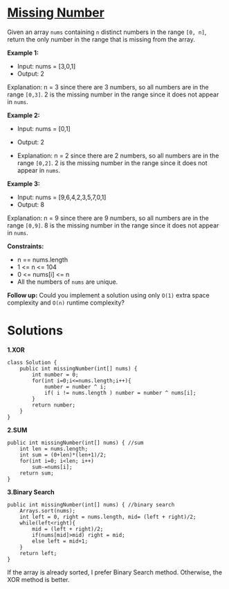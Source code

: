 # [Missing Number](https://leetcode.com/problems/missing-number/)

Given an array `nums` containing `n` distinct numbers in the range `[0, n]`, 
return the only number in the range that is missing from the array.

**Example 1:**
- Input: nums = [3,0,1]
- Output: 2

Explanation: n = 3 since there are 3 numbers, so all numbers are in the range `[0,3]`. 2 is the missing number in the range since it does not appear in `nums`.

**Example 2:**
- Input: nums = [0,1]
- Output: 2

- Explanation: n = 2 since there are 2 numbers, so all numbers are in the range `[0,2]`. 2 is the missing number in the range since it does not appear in `nums`.

**Example 3:**

- Input: nums = [9,6,4,2,3,5,7,0,1]
- Output: 8

Explanation: n = 9 since there are 9 numbers, so all numbers are in the range `[0,9]`. 8 is the missing number in the range since it does not appear in `nums`.


**Constraints:**

- n == nums.length
- 1 <= n <= 104
- 0 <= nums[i] <= n
- All the numbers of `nums` are unique.


**Follow up:** Could you implement a solution using only `O(1)` extra space complexity and `O(n)` runtime complexity?

# Solutions

**1.XOR**

```agsl
class Solution {
    public int missingNumber(int[] nums) {
        int number = 0;
        for(int i=0;i<=nums.length;i++){
            number = number ^ i;
            if( i != nums.length ) number = number ^ nums[i];
        }
        return number;
    }
}
```

**2.SUM**

```agsl
public int missingNumber(int[] nums) { //sum
    int len = nums.length;
    int sum = (0+len)*(len+1)/2;
    for(int i=0; i<len; i++)
        sum-=nums[i];
    return sum;
}
```

**3.Binary Search**

```agsl
public int missingNumber(int[] nums) { //binary search
    Arrays.sort(nums);
    int left = 0, right = nums.length, mid= (left + right)/2;
    while(left<right){
        mid = (left + right)/2;
        if(nums[mid]>mid) right = mid;
        else left = mid+1;
    }
    return left;
}
```

If the array is already sorted, I prefer Binary Search method. Otherwise, the XOR method is better.
